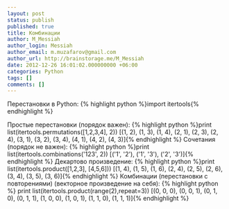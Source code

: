 ```yaml
---
layout: post
status: publish
published: true
title: Комбинации
author: M_Messiah
author_login: Messiah
author_email: m.muzafarov@gmail.com
author_url: http://brainstorage.me/M_Messiah
date: 2012-12-26 16:01:02.000000000 +06:00
categories: Python
tags: []
comments: []
---
```


Перестановки в Python:
{% highlight python %}import itertools{% endhighlight %}


Простые перестановки (порядок важен):
{% highlight python %}print list(itertools.permutations([1,2,3,4], 2))
[(1, 2), (1, 3), (1, 4),
(2, 1), (2, 3), (2, 4),
(3, 1), (3, 2), (3, 4),
(4, 1), (4, 2), (4, 3)]{% endhighlight %}
Сочетания (порядок не важен):
{% highlight python %}print list(itertools.combinations('123', 2))
[('1', '2'), ('1', '3'), ('2', '3')]{% endhighlight %}
Декартово произведение:
{% highlight python %}print list(itertools.product([1,2,3], [4,5,6]))
[(1, 4), (1, 5), (1, 6),
(2, 4), (2, 5), (2, 6),
(3, 4), (3, 5), (3, 6)]{% endhighlight %}
Комбинации (перестановки с повторениями) (векторное произведение на себя):
{% highlight python %} print list(itertools.product(range(2),repeat=3))
[(0, 0, 0), (0, 0, 1), (0, 1, 0), (0, 1, 1), (1, 0, 0), (1, 0, 1), (1, 1, 0), (1, 1, 1)]{% endhighlight %}
